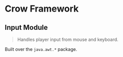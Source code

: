 # Crow Framework
## Input Module

> Handles player input from mouse and keyboard.

Built over the `java.awt.*` package.